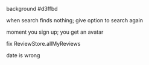 <!-- like function? -->


background #d3ffbd


when search finds nothing; give option to search again


moment you sign up; you get an avatar


fix ReviewStore.allMyReviews


date is wrong
